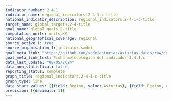 ```yaml
---
indicator_number: 2.4.1
indicator_name: regional_indicators.2-4-1-c-title
national_indicator_description: regional_indicators.2-4-1-c-title
target_name: global_targets.2-4-title
goal_name: global_goals.2-title
computation_units: units.KG
national_geographical_coverage: regional
source_active_1: true
source_organisation_1: indicator.sadei
goal_meta_link: "https://github.com/sadeiasturias/asturias-datos/raw/develop/descargas/metodologia/2.4.1.c.pdf"
goal_meta_link_text: Ficha metodológica del indicador 2.4.1.c
data_last_update: "08/05/2024"
data_non_statistical: false
reporting_status: complete
graph_title: regional_indicators.2-4-1-c-title
graph_type: line
data_start_values: [{field: Region, value: Asturias}, {field: Region, value: España}]
precision: [{decimals: 1}]
---
```

